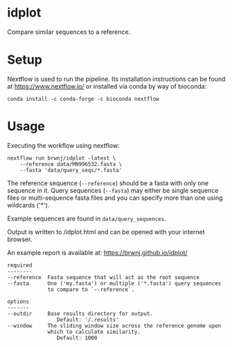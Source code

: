 # idplot

Compare similar sequences to a reference.

# Setup

Nextflow is used to run the pipeline. Its installation instructions
can be found at https://www.nextflow.io/ or installed via conda by
way of bioconda:

```
conda install -c conda-forge -c bioconda nextflow
```

# Usage

Executing the workflow using nextflow:

```
nextflow run brwnj/idplot -latest \
    --reference data/MN996532.fasta \
    --fasta 'data/query_seqs/*.fasta'
```

The reference sequence (`--reference`) should be a fasta with only one
sequence in it. Query sequences (`--fasta`) may either be single sequence
files or multi-sequence fasta files and you can specify more than one
using wildcards ('*').

Example sequences are found in `data/query_sequences`.

Output is written to <outdir>/idplot.html and can
be opened with your internet browser.

An example report is available at: https://brwnj.github.io/idplot/

```
required
--------
--reference  Fasta sequence that will act as the root sequence
--fasta      One ('my.fasta') or multiple ('*.fasta') query sequences
             to compare to `--reference`.

options
-------
--outdir     Base results directory for output.
                Default: '/.results'
--window     The sliding window size across the reference genome upon
             which to calculate similarity.
                Default: 1000
```
